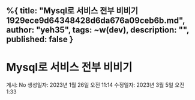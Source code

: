 %{
title: "Mysql로 서비스 전부 비비기 1929ece9d64348428d6da676a09ceb6b.md",
author: "yeh35",
tags: ~w(dev),
description: "",
published: false
}
---
# Mysql로 서비스 전부 비비기

게시: No
생성일자: 2023년 1월 26일 오전 11:14
수정일자: 2023년 3월 5일 오전 1:33